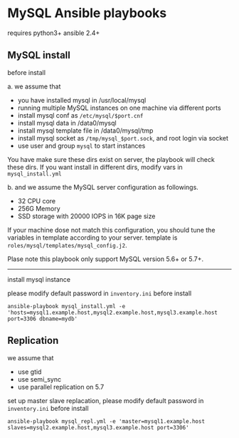 # MySQL Ansible playbooks

requires python3+ ansible 2.4+ 

## MySQL install

before install

a. we assume that
- you have installed mysql in /usr/local/mysql
- running multiple MySQL instances on one machine via different ports
- install mysql conf as `/etc/mysql/$port.cnf`
- install mysql data in /data0/mysql
- install mysql template file in /data0/mysql/tmp
- install mysql socket as `/tmp/mysql_$port.sock`, and root login via socket
- use user and group `mysql` to start instances

You have make sure these dirs exist on server, the playbook will check these dirs.
If you want install in different dirs, modify vars in `mysql_install.yml`
 
b. and we assume the MySQL server configuration as followings.
- 32 CPU core
- 256G Memory
- SSD storage with 20000 IOPS in 16K page size

If your machine dose not match this configuration, you should tune the variables in template according to your server.
template is `roles/mysql/templates/mysql_config.j2`.

Plase note this playbook only support MySQL version 5.6+ or 5.7+.

---
install  mysql instance

please modify default password in `inventory.ini` before install 
```console
ansible-playbook mysql_install.yml -e 'hosts=mysql1.example.host,mysql2.example.host,mysql3.example.host port=3306 dbname=mydb'
```

## Replication

we assume that
- use gtid
- use semi_sync
- use parallel replication on 5.7

set up master slave replacation, please modify default password in `inventory.ini` before install 
```console
ansible-playbook mysql_repl.yml -e 'master=mysql1.example.host slaves=mysql2.example.host,mysql3.example.host port=3306'
```
